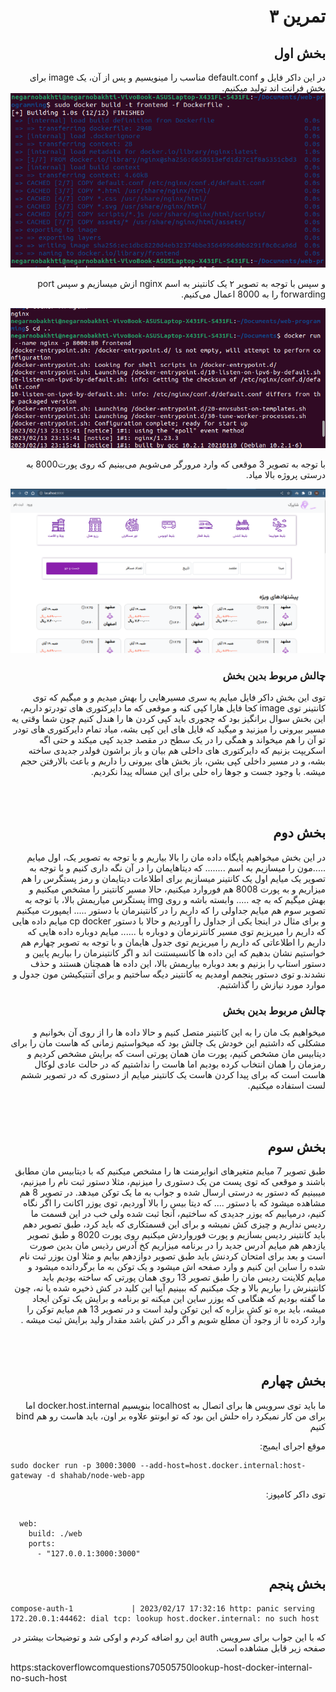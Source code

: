 <h1 dir='rtl'>  تمرین ۳</h1>

<body dir='rtl' >

<section dir='rtl' >
<h2 dir='rtl'>  بخش اول</h2>
<p dir='rtl'>
در این داکر فایل و default.conf مناسب را مینویسیم و پس از آن، یک image  برای بخش فرانت اند تولید میکنیم.
  
<img src="./part 1/wp-1-1.png" />
  
  و سپس با توجه به تصویر ۲ یک کانتینر به اسم nginx  ازش میسازیم   و سپس port forwarding را به 8000 اعمال می‌کنیم.
  
 <img src="./part 1/wp-1-2.png" />

  با توجه به تصویر 3 موقعی که وارد مرورگر می‌شویم می‌بینیم که روی پورت8000 به درستی پروژه بالا میاد.
  
<img src="./part 1/wp-1-3.png" />

</p>

<h3 dir='rtl'>چالش مربوط بدین بخش</h3>
<p dir='rtl'>
توی این بخش داکر فایل میایم یه سری مسیرهایی را بهش میدیم و  و میگیم که توی کانتینر توی image کجا فایل هارا کپی کنه و موقعی که ما دایرکتوری های تودرتو داریم، این بخش سوال برانگیز بود که چجوری باید کپی کردن ها را هندل کنیم چون شما وقتی یه مسیر بیرونی را میزنید و میگید که فایل های این کپی بشه، میاد تمام دایرکتوری های تودر تو آن را هم میخواند و همگی را در  یک سطح در مقصد جدید کپی میکند و حتی اگه اسکریپت بزنیم که دایرکتوری های داخلی هم بیان و باز براشون فولدر جدیدی ساخته بشه، و در مسیر داخلی کپی بشن، باز بخش های بیرونی را داریم و باعث بالارفتن حجم میشه. با وجود جست و جو‌ها راه حلی برای این مساله پیدا نکردیم.
</p>
</section>

</br>
</br>

<section  dir='rtl'>
<h2 dir='rtl'>بخش دوم</h2>
<p dir='rtl'>
در این بخش میخواهیم پایگاه داده مان را بالا بیاریم و با توجه به تصویر یک، اول میایم .....مون را میسازیم به اسم ........ که دیتاهایمان را در آن نگه داری کنیم و با توجه به تصویر یک میایم اول یک کانتینر میسازیم برای اطلاعات دیتایمان و رمز پستگرس را هم میزاریم و به پورت 8008 هم فوروارد میکنیم، حالا مسیر کانتینر را مشخص میکنیم و بهش میگیم که به چه ..... وابسته باشه و روی img پستگرس میاریمش بالا، با توجه به تصویر سوم هم میایم جداولی را که داریم را در کانتینرمان  با دستور ..... ایمپورت میکنیم و برای مثال در اینجا یکی از جداول را آوردیم و حالا با دستور cp docker میایم داده هایی که داریم را میریزیم توی مسیر کانترنرمان و دوباره با ...... میایم دوباره داده هایی که داریم را اطلاعاتی که داریم را میریزیم توی جدول هایمان و با توجه به تصویر چهارم هم خواستیم نشان بدهیم که این داده ها کانسیستنت اند و اگر کانتینرمان را بیاریم پایین و دستور استاپ را بزنیم و بعد دوباره بیاریمش بالا، این داده ها همچنان هستند و حذف نشدند.و توی دستور پنجمم اومدیم یه کانتینر دیگه ساختیم و برای آتنتیکیشن مون جدول و موارد مورد نیازش را گذاشتیم.
</p>
<h3 dir='rtl'>چالش مربوط بدین بخش</h3>

<p dir='rtl'>
میخواهیم بک مان را به این کانتینر متصل کنیم و حالا داده ها را از روی آن بخوانیم و مشکلی که داشتیم این خودش یک چالش بود که میخواستیم زمانی که هاست مان را برای دیتابیس مان مشخص کنیم، پورت مان همان پورتی است که برایش مشخص کردیم و رمزمان را همان انتخاب کرده بودیم اما هاست را نداشتیم که در حالت عادی لوکال هاست است  که برای پیدا کردن هاست یک کانتینر میایم از دستوری که در تصویر ششم لست استفاده میکنیم.
</p>

</section>

</br>
</br>

<section dir='rtl' >
<h2 dir='rtl'>بخش سوم</h2>
<p dir='rtl'>
طبق تصویر 7 میایم متغیرهای انوایرمنت ها را مشخص میکنیم که با دیتابیس مان مطابق باشند و موقعی که توی پست من یک دستوری را میزنیم، مثلا دستور ثبت نام را میزنیم، میبینیم که دستور به درستی ارسال شده و جواب به ما یک توکن میدهد.
در تصویر 8 هم مشاهده میشود که با دستور .... که دیتا بیس را بالا آوردیم، توی یوزر اکانت را اگر نگاه کنیم، درمیابیم که یوزر جدیدی که ساختیم، آنجا ثبت شده ولی خب در این قسمت ما ردیس نداریم و چیزی کش نمیشه و برای این قسمتکاری که باید کرد، طبق تصویر دهم باید کانتینر ردیس بسازیم  و پورت فورواردش میکنیم روی پورت 8020 و طبق تصویر یازدهم هم میایم آدرس جدید را در برنامه میزاریم کخ آدرس رذیس مان بدین صورت است  و بعد برای امتحان کردنش باید طبق تصویر دوازدهم بیایم و مثلا اون یوزر ثبت نام شده را ساین این کنیم و وارد صفحه اش میشود و یک توکن به ما برگردانده میشود و میایم کلاینت ردیس مان را طبق تصویر 13 روی همان پورتی که ساخته بودیم باید کانتینرش را بیاریم بالا و چک میکنیم که ببینیم آییا این کلید  در کش ذخیره شده یا نه، چون ما گفته بودیم که هنگامی که یوزر ساین این میکنه تو برنامه و برایش یک توکن ایجاد میشه، باید بره تو کش بزاره که این توکن ولید است و در تصویر 13 هم میایم توکن را وارد کرده تا از وجود آن مطلع شویم و اگر در کش باشد مقدار ولید برایش ثبت میشه .
</p>
</section>

</br>
</br>

<section  >

<h2 dir='rtl'> بخش چهارم</h2>

<p dir='rtl'>
ما باید توی سرویس ها برای اتصال به localhost بنویسیم docker.host.internal
اما برای من کار نمیکرد
راه حلش این بود که تو ابونتو علاوه بر اون، باید هاست رو هم bind کنیم

موقع اجرای ایمیج:

</p>

<section dir='ltr'>

```
sudo docker run -p 3000:3000 --add-host=host.docker.internal:host-gateway -d shahab/node-web-app

```

</section dir='rtl'>
<p dir='rtl'>
توی داکر کامپوز:
</p>
</section>

<section dir='ltr'>

```

  web:
    build: ./web
    ports:
      - "127.0.0.1:3000:3000"

```

</section>

<section>

<h2 dir='rtl'>
بخش پنجم
</h2>

<div dir='ltr' >

```
compose-auth-1             | 2023/02/17 17:32:16 http: panic serving 172.20.0.1:44462: dial tcp: lookup host.docker.internal: no such host

```

</div>

<div dir='rtl'>
که با این جواب برای سرویس auth این رو اضافه کردم و اوکی شد و توضیحات بیشتر در صفحه زیر قابل مشاهده است.
</div>

<a dir='ltr'>

https:stackoverflowcomquestions70505750lookup-host-docker-internal-no-such-host

</a>

</section>

</body>
